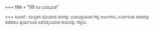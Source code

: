 +++
title = "00 ಸೂ ಭಯಭರಿತ"

+++
ಸೂಚನೆ : ಮನ್ಮಥನ ವೈರಿಯಾದ ಶಿವನನ್ನು ಭಯಭಕ್ತಿಯಿಂದ ಗೆದ್ದ ಅರ್ಜುನನು, ಊರ್ವಶಿಯ ಶಾಪವನ್ನು ಪಡೆದರೂ ಧೈರ್ಯದಿಂದ ಶಿವನವೈರಿಯಾದ ಕಾಮನನ್ನು ಗೆದ್ದನು.